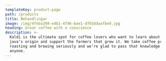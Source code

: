 ```yaml
---
templateKey: product-page
path: /products
title: Behandlingar
image: /img/4feba399-e4b1-4796-bae1-df65ddaafbe9.jpg
heading: Great coffee with a conscience
description: >-
  Kaldi is the ultimate spot for coffee lovers who want to learn about their
  java’s origin and support the farmers that grew it. We take coffee production,
  roasting and brewing seriously and we’re glad to pass that knowledge to
  anyone.
---
```


